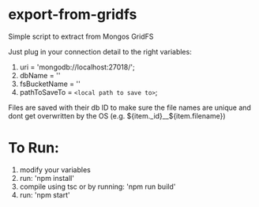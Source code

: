 # export-from-gridfs
Simple script to extract from Mongos GridFS

Just plug in your connection detail to the right variables: 
1. uri = 'mongodb://localhost:27018/';
2. dbName = '<db name>'
3. fsBucketName = '<bucketName>'
4. pathToSaveTo = `<local path to save to>`;


Files are saved with their db ID to make sure the file names are unique and dont get overwritten by the OS
  (e.g. ${item._id}__${item.filename})

# To Run:
1. modify your variables
2. run: 'npm install'
3. compile using tsc or by running: 'npm run build'
4. run: 'npm start'
